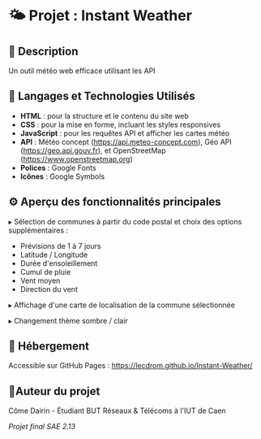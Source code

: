 # 🌤️ Projet : Instant Weather

## 📜 Description

Un outil météo web efficace utilisant les API

## 🔎 Langages et Technologies Utilisés

- **HTML** : pour la structure et le contenu du site web
- **CSS** : pour la mise en forme, incluant les styles responsives
- **JavaScript** : pour les requêtes API et afficher les cartes météo
- **API** : Météo concept (https://api.meteo-concept.com), Géo API (https://geo.api.gouv.fr), et OpenStreetMap (https://www.openstreetmap.org)
- **Polices** : Google Fonts
- **Icônes** : Google Symbols

## ⚙️ Aperçu des fonctionnalités principales

▸ Sélection de communes à partir du code postal et choix des options supplémentaires :
- Prévisions de 1 à 7 jours
- Latitude / Longitude
- Durée d'ensoleillement
- Cumul de pluie
- Vent moyen
- Direction du vent

▸ Affichage d'une carte de localisation de la commune sélectionnée

▸ Changement thème sombre / clair

## 💽 Hébergement

Accessible sur GitHub Pages : https://lecdrom.github.io/Instant-Weather/

## 👤Auteur du projet

Côme Dairin - Étudiant BUT Réseaux & Télécoms à l'IUT de Caen

*Projet final SAE 2.13*
